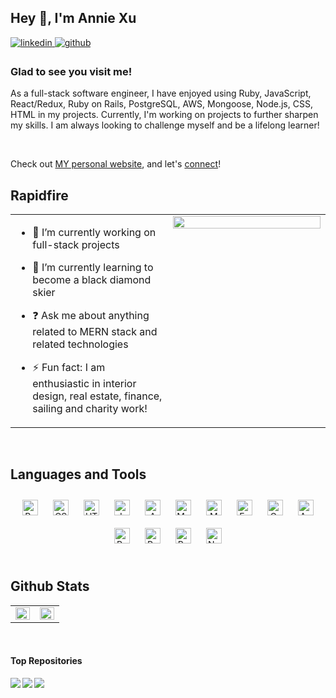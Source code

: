 ## Hey 👋, I'm Annie Xu  
  

<a href="https://linkedin.com/in/annie-y-xu" target="_blank">
<img src=https://img.shields.io/badge/linkedin-%231E77B5.svg?&style=for-the-badge&logo=linkedin&logoColor=white alt=linkedin style="margin-bottom: 5px;" />
</a>
<a href="https://github.com/anyqx" target="_blank">
<img src=https://img.shields.io/badge/github-%2324292e.svg?&style=for-the-badge&logo=github&logoColor=white alt=github style="margin-bottom: 5px;" />
</a>  
  
### Glad to see you visit me!

As a full-stack software engineer, I have enjoyed using Ruby, JavaScript, React/Redux, Ruby on Rails, PostgreSQL, AWS, Mongoose, Node.js, CSS, HTML in my projects. Currently, I'm working on projects to further sharpen my skills. I am always looking to challenge myself and be a lifelong learner!

<br/>  

Check out [MY personal website](http://www.annieyxu.com), and let's [connect](https://www.linkedin.com/in/annie-y-xu/)!


## Rapidfire  
<table><tr><td valign="top" width="50%">

- 🔭 I’m currently working on full-stack projects
  

- 🌱 I’m currently learning to become a black diamond skier
  

- ❓ Ask me about anything related to MERN stack and related technologies  
  

- ⚡ Fun fact: I am enthusiastic in interior design, real estate, finance, sailing and charity work!


</td><td valign="top" width="50%">

<div align="center">
<img src="https://rishavanand.github.io/static/images/greetings.gif" align="center" style="width: 100%" />
</div>  

</td></tr></table>  

<br/>  


## Languages and Tools  
<div align="center">  
<img style="margin: 10px" src="https://profilinator.rishav.dev/skills-assets/react-original-wordmark.svg" alt="React" height="25" />  
<img style="margin: 10px" src="https://profilinator.rishav.dev/skills-assets/css3-original-wordmark.svg" alt="CSS3" height="25" />  
<img style="margin: 10px" src="https://profilinator.rishav.dev/skills-assets/html5-original-wordmark.svg" alt="HTML5" height="25" />  
<img style="margin: 10px" src="https://profilinator.rishav.dev/skills-assets/javascript-original.svg" alt="JavaScript" height="25" />  
<img style="margin: 10px" src="https://profilinator.rishav.dev/skills-assets/amazonwebservices-original-wordmark.svg" alt="AWS" height="25" />  
<img style="margin: 10px" src="https://profilinator.rishav.dev/skills-assets/mysql-original-wordmark.svg" alt="MySQL" height="25" />  
<img style="margin: 10px" src="https://profilinator.rishav.dev/skills-assets/mongodb-original-wordmark.svg" alt="MongoDB" height="25" />  
<img style="margin: 10px" src="https://profilinator.rishav.dev/skills-assets/express-original-wordmark.svg" alt="Express.js" height="25" />  
<img style="margin: 10px" src="https://profilinator.rishav.dev/skills-assets/graphql.png" alt="GraphQL" height="25" />  
<img style="margin: 10px" src="https://profilinator.rishav.dev/skills-assets/ansible.png" alt="Ansible" height="25" />  
<img style="margin: 10px" src="https://profilinator.rishav.dev/skills-assets/rails-original-wordmark.svg" alt="Ruby on Rails" height="25" />  
<img style="margin: 10px" src="https://profilinator.rishav.dev/skills-assets/postgresql-original-wordmark.svg" alt="PostgreSQL" height="25" />  
<img style="margin: 10px" src="https://profilinator.rishav.dev/skills-assets/ruby-original-wordmark.svg" alt="Ruby" height="25" />  
<img style="margin: 10px" src="https://profilinator.rishav.dev/skills-assets/nodejs-original-wordmark.svg" alt="Node.js" height="25" />  
</div>  

<br/>  


## Github Stats  
<table><tr><td valign="top" width="50%">

<img src="https://github-readme-stats.vercel.app/api?username=anyqx&show_icons=true&count_private=true&hide_border=true&theme=tokyonight" align="left" style="width: 100%" />

</td><td valign="top" width="50%">

<img src="https://github-readme-stats.vercel.app/api/top-langs/?username=anyqx&hide_border=true&layout=compact&theme=tokyonight" align="left" style="width: 100%" />

</td></tr></table>  

<br/>  

#### Top Repositories

<a href="https://github.com/anyqx/super_rental">
  <img align="left" src="https://github-readme-stats.vercel.app/api/pin/?username=anyqx&repo=super_rental&theme=tokyonight" />
</a>
<a href="https://github.com/anyqx/mern-oneroof">
  <img align="left" src="https://github-readme-stats.vercel.app/api/pin/?username=anyqx&repo=mern-oneroof&theme=tokyonight" />
</a>
<a href="https://github.com/anyqx/bouncing-penguin">
  <img align="left" src="https://github-readme-stats.vercel.app/api/pin/?username=anyqx&repo=bouncing-penguin&theme=tokyonight" />
</a>
